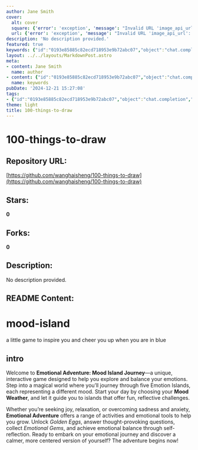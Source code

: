 ```yaml
---
author: Jane Smith
cover:
  alt: cover
  square: {'error': 'exception', 'message': "Invalid URL 'image_api_url': No scheme supplied. Perhaps you meant https://image_api_url?"}
  url: {'error': 'exception', 'message': "Invalid URL 'image_api_url': No scheme supplied. Perhaps you meant https://image_api_url?"}
description: 'No description provided.'
featured: true
keywords: {"id":"0193e85885c82ecd718953e9b72abc07","object":"chat.completion","created":1734769935,"model":"Qwen/Qwen2.5-7B-Instruct","choices":[{"index":0,"message":{"role":"assistant","content":"### Keywords:\n- Emotional Adventure\n- Mood Island Journey\n- Interactive game\n- Emotion Islands\n- Mood Weather\n- Fun challenges\n- Reflective activities\n- Self-reflection\n- Golden Eggs\n- Emotional Gems\n- Emotional balance\n- Exploration\n- Growth\n- Calmness\n- Centeredness\n- Self-care\n\n### Tags:\n- #mood-island\n- #emotionaljourney\n- #selfreflection\n- #selfcare\n- #interactivegame\n- #emotions\n- #creativity\n- #positivepsychology\n- #wellbeing"},"finish_reason":"stop"}],"usage":{"prompt_tokens":231,"completion_tokens":123,"total_tokens":354},"system_fingerprint":""}
layout: ../../layouts/MarkdownPost.astro
meta:
- content: Jane Smith
  name: author
- content: {"id":"0193e85885c82ecd718953e9b72abc07","object":"chat.completion","created":1734769935,"model":"Qwen/Qwen2.5-7B-Instruct","choices":[{"index":0,"message":{"role":"assistant","content":"### Keywords:\n- Emotional Adventure\n- Mood Island Journey\n- Interactive game\n- Emotion Islands\n- Mood Weather\n- Fun challenges\n- Reflective activities\n- Self-reflection\n- Golden Eggs\n- Emotional Gems\n- Emotional balance\n- Exploration\n- Growth\n- Calmness\n- Centeredness\n- Self-care\n\n### Tags:\n- #mood-island\n- #emotionaljourney\n- #selfreflection\n- #selfcare\n- #interactivegame\n- #emotions\n- #creativity\n- #positivepsychology\n- #wellbeing"},"finish_reason":"stop"}],"usage":{"prompt_tokens":231,"completion_tokens":123,"total_tokens":354},"system_fingerprint":""}
  name: keywords
pubDate: '2024-12-21 15:27:08'
tags:
- {"id":"0193e85885c82ecd718953e9b72abc07","object":"chat.completion","created":1734769935,"model":"Qwen/Qwen2.5-7B-Instruct","choices":[{"index":0,"message":{"role":"assistant","content":"### Keywords:\n- Emotional Adventure\n- Mood Island Journey\n- Interactive game\n- Emotion Islands\n- Mood Weather\n- Fun challenges\n- Reflective activities\n- Self-reflection\n- Golden Eggs\n- Emotional Gems\n- Emotional balance\n- Exploration\n- Growth\n- Calmness\n- Centeredness\n- Self-care\n\n### Tags:\n- #mood-island\n- #emotionaljourney\n- #selfreflection\n- #selfcare\n- #interactivegame\n- #emotions\n- #creativity\n- #positivepsychology\n- #wellbeing"},"finish_reason":"stop"}],"usage":{"prompt_tokens":231,"completion_tokens":123,"total_tokens":354},"system_fingerprint":""}
theme: light
title: 100-things-to-draw
---
```


# 100-things-to-draw

## Repository URL: 
[https://github.com/wanghaisheng/100-things-to-draw](https://github.com/wanghaisheng/100-things-to-draw)

## Stars: 
**0**

## Forks: 
**0**

## Description: 
No description provided.

## README Content: 
# mood-island
a little game to inspire you and cheer you up when you are in blue


## intro

Welcome to **Emotional Adventure: Mood Island Journey**—a unique, interactive game designed to help you explore and balance your emotions. Step into a magical world where you’ll journey through five Emotion Islands, each representing a different mood. Start your day by choosing your **Mood Weather**, and let it guide you to islands that offer fun, reflective challenges. 

Whether you’re seeking joy, relaxation, or overcoming sadness and anxiety, **Emotional Adventure** offers a range of activities and emotional tools to help you grow. Unlock *Golden Eggs*, answer thought-provoking questions, collect *Emotional Gems*, and achieve emotional balance through self-reflection. Ready to embark on your emotional journey and discover a calmer, more centered version of yourself? The adventure begins now!

